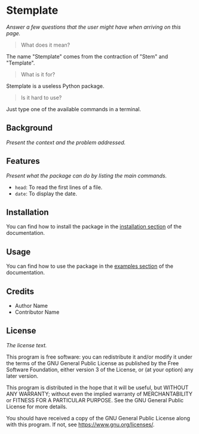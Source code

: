 # Stemplate

*Answer a few questions that the user might have when arriving on this page.*

> What does it mean?

The name "Stemplate" comes from the contraction of "Stem" and "Template".

> What is it for?

Stemplate is a useless Python package.

> Is it hard to use?

Just type one of the available commands in a terminal.

## Background

*Present the context and the problem addressed.*

## Features

*Present what the package can do by listing the main commands.*

* `head`: To read the first lines of a file.
* `date`: To display the date.

## Installation

You can find how to install the package in the [installation section](https://stemplate.gitlab.io/pypack/practice/installation/index.html) of the documentation.

## Usage

You can find how to use the package in the [examples section](https://stemplate.gitlab.io/pypack/practice/examples/index.html) of the documentation.

## Credits

* Author Name
* Contributor Name

## License

*The license text.*

This program is free software: you can redistribute it and/or modify it under the terms of the GNU General Public License as published by the Free Software Foundation, either version 3 of the License, or (at your option) any later version.

This program is distributed in the hope that it will be useful, but WITHOUT ANY WARRANTY; without even the implied warranty of MERCHANTABILITY or FITNESS FOR A PARTICULAR PURPOSE. See the GNU General Public License for more details.

You should have received a copy of the GNU General Public License along with this program. If not, see <https://www.gnu.org/licenses/>.
